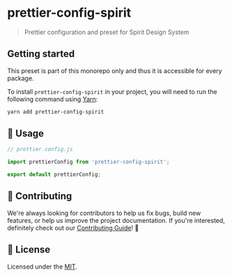 # prettier-config-spirit

> Prettier configuration and preset for Spirit Design System

## Getting started

This preset is part of this monorepo only and thus it is accessible for every package.

To install `prettier-config-spirit` in your project, you will need to run the following command using [Yarn][yarn]:

```bash
yarn add prettier-config-spirit
```

## 🚀 Usage

```js
// prettier.config.js

import prettierConfig from 'prettier-config-spirit';

export default prettierConfig;
```

## 🙌 Contributing

We're always looking for contributors to help us fix bugs, build new features,
or help us improve the project documentation. If you're interested, definitely
check out our [Contributing Guide][contributing]! 👀

## 📝 License

Licensed under the [MIT][license].

[yarn]: https://yarnpkg.com/en/
[contributing]: /CONTRIBUTING.md
[license]: /LICENSE.md
